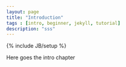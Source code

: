 ```yaml
---
layout: page
title: "Introduction"
tags : [intro, beginner, jekyll, tutorial]
description: "sss"
---
```

{% include JB/setup %}

Here goes the intro chapter
